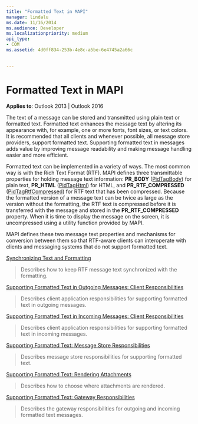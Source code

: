 ```yaml
---
title: "Formatted Text in MAPI"
manager: lindalu
ms.date: 11/16/2014
ms.audience: Developer
ms.localizationpriority: medium
api_type:
- COM
ms.assetid: 4d0ff834-253b-4e8c-a5be-6e4745a2a66c
 
 
---
```


# Formatted Text in MAPI

**Applies to**: Outlook 2013 | Outlook 2016
  
The text of a message can be stored and transmitted using plain text or formatted text. Formatted text enhances the message text by altering its appearance with, for example, one or more fonts, font sizes, or text colors. It is recommended that all clients and whenever possible, all message store providers, support formatted text. Supporting formatted text in messages adds value by improving message readability and making message handling easier and more efficient.
  
Formatted text can be implemented in a variety of ways. The most common way is with the Rich Text Format (RTF). MAPI defines three transmittable properties for holding message text information: **PR_BODY** ([PidTagBody](pidtagbody-canonical-property.md)) for plain text, **PR_HTML** ([PidTagHtml](pidtaghtml-canonical-property.md)) for HTML, and **PR_RTF_COMPRESSED** ([PidTagRtfCompressed](pidtagrtfcompressed-canonical-property.md)) for RTF text that has been compressed. Because the formatted version of a message text can be twice as large as the version without the formatting, the RTF text is compressed before it is transferred with the message and stored in the **PR_RTF_COMPRESSED** property. When it is time to display the message on the screen, it is uncompressed using a utility function provided by MAPI.
  
MAPI defines these two message text properties and mechanisms for conversion between them so that RTF-aware clients can interoperate with clients and messaging systems that do not support formatted text.
  
[Synchronizing Text and Formatting](synchronizing-text-and-formatting.md)
  
> Describes how to keep RTF message text synchronized with the formatting.

[Supporting Formatted Text in Outgoing Messages: Client Responsibilities](supporting-formatted-text-in-outgoing-messages-client-responsibilities.md)
  
> Describes client application responsibilities for supporting formatted text in outgoing messages.

[Supporting Formatted Text in Incoming Messages: Client Responsibilities](supporting-formatted-text-in-incoming-messages-client-responsibilities.md)
  
> Describes client application responsibilities for supporting formatted text in incoming messages.

[Supporting Formatted Text: Message Store Responsibilities](supporting-formatted-text-message-store-responsibilities.md)
  
> Describes message store responsibilities for supporting formatted text.

[Supporting Formatted Text: Rendering Attachments](supporting-formatted-text-rendering-attachments.md)
  
> Describes how to choose where attachments are rendered.

[Supporting Formatted Text: Gateway Responsibilities](supporting-formatted-text-gateway-responsibilities.md)
  
> Describes the gateway responsibilities for outgoing and incoming formatted text messages.
